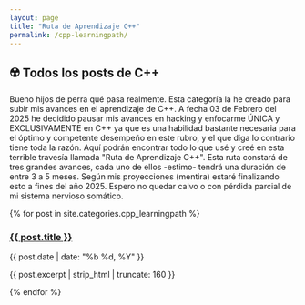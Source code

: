 ```yaml
---
layout: page
title: "Ruta de Aprendizaje C++"
permalink: /cpp-learningpath/  
---
```


<h2> ☢️ Todos los posts de C++</h2>

Bueno hijos de perra qué pasa realmente. Esta categoría la he creado para subir mis avances en el aprendizaje de C++. A fecha 03 de Febrero del 2025 he decidido pausar mis avances en hacking y enfocarme ÚNICA y EXCLUSIVAMENTE en C++ ya que es una habilidad bastante necesaria para el óptimo y competente desempeño en este rubro, y el que diga lo contrario tiene toda la razón. Aquí podrán encontrar todo lo que usé y creé en esta terrible travesía llamada "Ruta de Aprendizaje C++". Esta ruta constará de tres grandes avances, cada uno de ellos -estimo- tendrá una duración de entre 3 a 5 meses. Según mis proyecciones (mentira) estaré finalizando esto a fines del año 2025. Espero no quedar calvo o con pérdida parcial de mi sistema nervioso somático.

{% for post in site.categories.cpp_learningpath %}
  <article>
    <h3><a href="{{ post.url }}">{{ post.title }}</a></h3>
    <time>{{ post.date | date: "%b %d, %Y" }}</time>
    <p>{{ post.excerpt | strip_html | truncate: 160 }}</p>
  </article>
{% endfor %}


